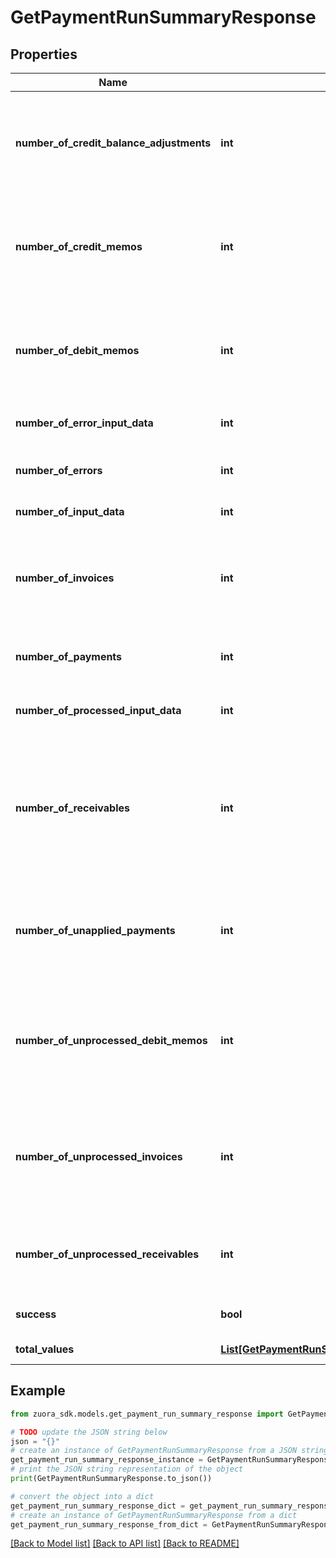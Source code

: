 # GetPaymentRunSummaryResponse


## Properties

Name | Type | Description | Notes
------------ | ------------- | ------------- | -------------
**number_of_credit_balance_adjustments** | **int** | **Note:** This field is only available if you have the Credit Balance feature enabled.   The number of credit balance adjustments that are successfully processed in the payment run. | [optional] 
**number_of_credit_memos** | **int** | **Note:** This field is only available if you have the Invoice Settlement feature enabled.   The total number of credit memos that are successfully processed in the payment run. | [optional] 
**number_of_debit_memos** | **int** | **Note:** This field is only available if you have the Invoice Settlement feature enabled.   The total number of debit memos that are picked up for processing in the payment run. | [optional] 
**number_of_error_input_data** | **int** | The number of input data that are processed with errors.  | [optional] 
**number_of_errors** | **int** | The number of payments with the status of &#x60;Error&#x60; and &#x60;Processing&#x60;.  | [optional] 
**number_of_input_data** | **int** | The total number of input data.  | [optional] 
**number_of_invoices** | **int** | **Note:** This field is only available if you have the Invoice Settlement feature enabled.   The total number of invoices that are picked up for processing in the payment run. | [optional] 
**number_of_payments** | **int** | The number of payments that are successfully processed in the payment run.  | [optional] 
**number_of_processed_input_data** | **int** | The number of input data that are successfully processed.  | [optional] 
**number_of_receivables** | **int** | The total number of receivables that are picked up for processing in the payment run.   The value of this field is the sum of the value of the &#x60;numberOfInvoices&#x60; field and that of the &#x60;numberOfDebitMemos&#x60; field. | [optional] 
**number_of_unapplied_payments** | **int** | **Note:** This field is only available if you have the Invoice Settlement feature enabled.   The number of unapplied payments that are successfully processed in the payment run. | [optional] 
**number_of_unprocessed_debit_memos** | **int** | **Note:** This field is only available if you have the Invoice Settlement feature enabled.   The number of debit memos with remaining positive balances after the payment run is completed. | [optional] 
**number_of_unprocessed_invoices** | **int** | **Note:** This field is only available if you have the Invoice Settlement feature enabled.   The number of invoices with remaining positive balances after the payment run is completed. | [optional] 
**number_of_unprocessed_receivables** | **int** | The number of receivables with remaining positive balances after the payment run is completed. | [optional] 
**success** | **bool** | Returns &#x60;true&#x60; if the request was processed successfully.  | [optional] 
**total_values** | [**List[GetPaymentRunSummaryTotalValuesResponse]**](GetPaymentRunSummaryTotalValuesResponse.md) | Container for total values.  | [optional] 

## Example

```python
from zuora_sdk.models.get_payment_run_summary_response import GetPaymentRunSummaryResponse

# TODO update the JSON string below
json = "{}"
# create an instance of GetPaymentRunSummaryResponse from a JSON string
get_payment_run_summary_response_instance = GetPaymentRunSummaryResponse.from_json(json)
# print the JSON string representation of the object
print(GetPaymentRunSummaryResponse.to_json())

# convert the object into a dict
get_payment_run_summary_response_dict = get_payment_run_summary_response_instance.to_dict()
# create an instance of GetPaymentRunSummaryResponse from a dict
get_payment_run_summary_response_from_dict = GetPaymentRunSummaryResponse.from_dict(get_payment_run_summary_response_dict)
```
[[Back to Model list]](../README.md#documentation-for-models) [[Back to API list]](../README.md#documentation-for-api-endpoints) [[Back to README]](../README.md)


